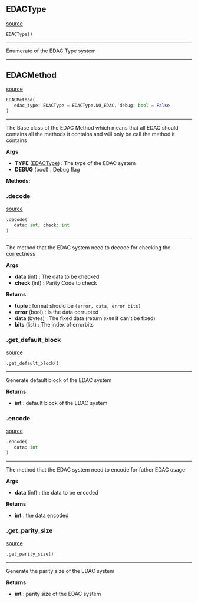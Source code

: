 #


## EDACType
[source](https://github.com/N0Ball/EDAC/blob/main/modules/edac/schema.py/#L5)
```python 
EDACType()
```


---
Enumerate of the EDAC Type system


----


## EDACMethod
[source](https://github.com/N0Ball/EDAC/blob/main/modules/edac/schema.py/#L14)
```python 
EDACMethod(
   edac_type: EDACType = EDACType.NO_EDAC, debug: bool = False
)
```


---
The Base class of the EDAC Method
which means that all EDAC should contains all the methods
it contains and will only be call the method it contains


**Args**

* **TYPE** ([EDACType](./#edactype)) : The type of the EDAC system
* **DEBUG** (bool) : Debug flag



**Methods:**


### .decode
[source](https://github.com/N0Ball/EDAC/blob/main/modules/edac/schema.py/#L85)
```python
.decode(
   data: int, check: int
)
```

---
The method that the EDAC system need to decode for checking
the correctness


**Args**

* **data** (int) : The data to be checked
* **check** (int) : Parity Code to check


**Returns**

* **tuple**  : format should be `(error, data, error bits)`
* **error** (bool) : Is the data corrupted
* **data** (bytes) : The fixed data (return `0x00` if can't be fixed)
* **bits** (list) : The index of errorbits


### .get_default_block
[source](https://github.com/N0Ball/EDAC/blob/main/modules/edac/schema.py/#L35)
```python
.get_default_block()
```

---
Generate default block of the EDAC system


**Returns**

* **int**  : default block of the EDAC system


### .encode
[source](https://github.com/N0Ball/EDAC/blob/main/modules/edac/schema.py/#L70)
```python
.encode(
   data: int
)
```

---
The method that the EDAC system need to encode for futher
EDAC usage


**Args**

* **data** (int) : the data to be encoded


**Returns**

* **int**  : the data encoded


### .get_parity_size
[source](https://github.com/N0Ball/EDAC/blob/main/modules/edac/schema.py/#L53)
```python
.get_parity_size()
```

---
Generate the parity size of the EDAC system


**Returns**

* **int**  : parity size of the EDAC system

